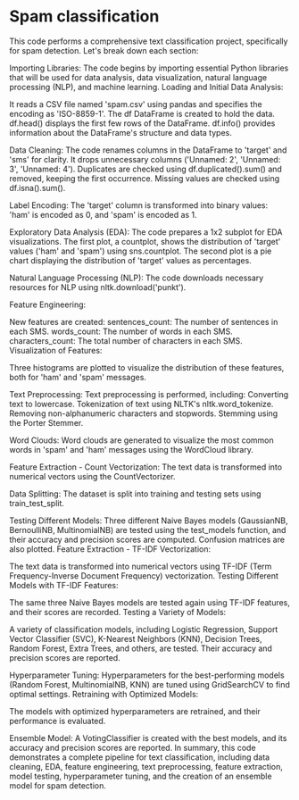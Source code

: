 # Spam classification
This code performs a comprehensive text classification project, specifically for spam detection. Let's break down each section:

Importing Libraries:
The code begins by importing essential Python libraries that will be used for data analysis, data visualization, natural language processing (NLP), and machine learning.
Loading and Initial Data Analysis:

It reads a CSV file named 'spam.csv' using pandas and specifies the encoding as 'ISO-8859-1'.
The df DataFrame is created to hold the data.
df.head() displays the first few rows of the DataFrame.
df.info() provides information about the DataFrame's structure and data types.

Data Cleaning:
The code renames columns in the DataFrame to 'target' and 'sms' for clarity.
It drops unnecessary columns ('Unnamed: 2', 'Unnamed: 3', 'Unnamed: 4').
Duplicates are checked using df.duplicated().sum() and removed, keeping the first occurrence.
Missing values are checked using df.isna().sum().

Label Encoding:
The 'target' column is transformed into binary values: 'ham' is encoded as 0, and 'spam' is encoded as 1.

Exploratory Data Analysis (EDA):
The code prepares a 1x2 subplot for EDA visualizations.
The first plot, a countplot, shows the distribution of 'target' values ('ham' and 'spam') using sns.countplot.
The second plot is a pie chart displaying the distribution of 'target' values as percentages.

Natural Language Processing (NLP):
The code downloads necessary resources for NLP using nltk.download('punkt').

Feature Engineering:

New features are created:
sentences_count: The number of sentences in each SMS.
words_count: The number of words in each SMS.
characters_count: The total number of characters in each SMS.
Visualization of Features:

Three histograms are plotted to visualize the distribution of these features, both for 'ham' and 'spam' messages.

Text Preprocessing:
Text preprocessing is performed, including:
Converting text to lowercase.
Tokenization of text using NLTK's nltk.word_tokenize.
Removing non-alphanumeric characters and stopwords.
Stemming using the Porter Stemmer.

Word Clouds:
Word clouds are generated to visualize the most common words in 'spam' and 'ham' messages using the WordCloud library.

Feature Extraction - Count Vectorization:
The text data is transformed into numerical vectors using the CountVectorizer.

Data Splitting:
The dataset is split into training and testing sets using train_test_split.

Testing Different Models:
Three different Naive Bayes models (GaussianNB, BernoulliNB, MultinomialNB) are tested using the test_models function, and their accuracy and precision scores are computed. Confusion matrices are also plotted.
Feature Extraction - TF-IDF Vectorization:

The text data is transformed into numerical vectors using TF-IDF (Term Frequency-Inverse Document Frequency) vectorization.
Testing Different Models with TF-IDF Features:

The same three Naive Bayes models are tested again using TF-IDF features, and their scores are recorded.
Testing a Variety of Models:

A variety of classification models, including Logistic Regression, Support Vector Classifier (SVC), K-Nearest Neighbors (KNN), Decision Trees, Random Forest, Extra Trees, and others, are tested. Their accuracy and precision scores are reported.

Hyperparameter Tuning:
Hyperparameters for the best-performing models (Random Forest, MultinomialNB, KNN) are tuned using GridSearchCV to find optimal settings.
Retraining with Optimized Models:

The models with optimized hyperparameters are retrained, and their performance is evaluated.

Ensemble Model:
A VotingClassifier is created with the best models, and its accuracy and precision scores are reported.
In summary, this code demonstrates a complete pipeline for text classification, including data cleaning, EDA, feature engineering, text preprocessing, feature extraction, model testing, hyperparameter tuning, and the creation of an ensemble model for spam detection.
